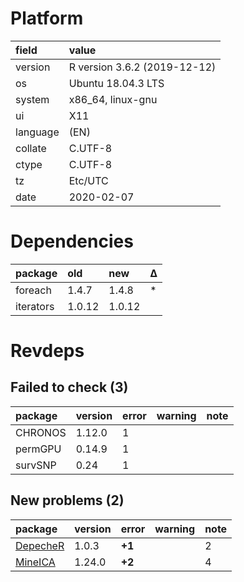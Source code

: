 # Platform

|field    |value                        |
|:--------|:----------------------------|
|version  |R version 3.6.2 (2019-12-12) |
|os       |Ubuntu 18.04.3 LTS           |
|system   |x86_64, linux-gnu            |
|ui       |X11                          |
|language |(EN)                         |
|collate  |C.UTF-8                      |
|ctype    |C.UTF-8                      |
|tz       |Etc/UTC                      |
|date     |2020-02-07                   |

# Dependencies

|package   |old    |new    |Δ  |
|:---------|:------|:------|:--|
|foreach   |1.4.7  |1.4.8  |*  |
|iterators |1.0.12 |1.0.12 |   |

# Revdeps

## Failed to check (3)

|package |version |error |warning |note |
|:-------|:-------|:-----|:-------|:----|
|CHRONOS |1.12.0  |1     |        |     |
|permGPU |0.14.9  |1     |        |     |
|survSNP |0.24    |1     |        |     |

## New problems (2)

|package                          |version |error  |warning |note |
|:--------------------------------|:-------|:------|:-------|:----|
|[DepecheR](problems.md#depecher) |1.0.3   |__+1__ |        |2    |
|[MineICA](problems.md#mineica)   |1.24.0  |__+2__ |        |4    |

